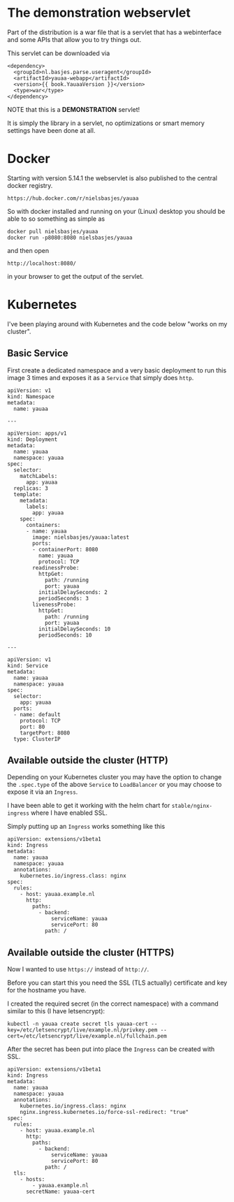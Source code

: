 # The demonstration webservlet
Part of the distribution is a war file that is a servlet that has a webinterface and
some APIs that allow you to try things out.

This servlet can be downloaded via

<pre><code>&lt;dependency&gt;
  &lt;groupId&gt;nl.basjes.parse.useragent&lt;/groupId&gt;
  &lt;artifactId&gt;yauaa-webapp&lt;/artifactId&gt;
  &lt;version&gt;{{ book.YauaaVersion }}&lt;/version&gt;
  &lt;type&gt;war&lt;/type&gt;
&lt;/dependency&gt;
</code></pre>

NOTE that this is a **DEMONSTRATION** servlet!

It is simply the library in a servlet, no optimizations or smart memory settings have been done at all.

# Docker
Starting with version 5.14.1 the webservlet is also published to the central docker registry.

    https://hub.docker.com/r/nielsbasjes/yauaa

So with docker installed and running on your (Linux) desktop
you should be able to so something as simple as

    docker pull nielsbasjes/yauaa
    docker run -p8080:8080 nielsbasjes/yauaa

and then open

    http://localhost:8080/

in your browser to get the output of the servlet.

# Kubernetes

I've been playing around with Kubernetes and the code below "works on my cluster".

## Basic Service
First create a dedicated namespace and a very basic deployment to run this image 3 times and
exposes it as a ```Service``` that simply does ```http```.

```
apiVersion: v1
kind: Namespace
metadata:
  name: yauaa

---

apiVersion: apps/v1
kind: Deployment
metadata:
  name: yauaa
  namespace: yauaa
spec:
  selector:
    matchLabels:
      app: yauaa
  replicas: 3
  template:
    metadata:
      labels:
        app: yauaa
    spec:
      containers:
      - name: yauaa
        image: nielsbasjes/yauaa:latest
        ports:
        - containerPort: 8080
          name: yauaa
          protocol: TCP
        readinessProbe:
          httpGet:
            path: /running
            port: yauaa
          initialDelaySeconds: 2
          periodSeconds: 3
        livenessProbe:
          httpGet:
            path: /running
            port: yauaa
          initialDelaySeconds: 10
          periodSeconds: 10

---

apiVersion: v1
kind: Service
metadata:
  name: yauaa
  namespace: yauaa
spec:
  selector:
    app: yauaa
  ports:
  - name: default
    protocol: TCP
    port: 80
    targetPort: 8080
  type: ClusterIP
```


## Available outside the cluster (HTTP)
Depending on your Kubernetes cluster you may have the option to change
the ```.spec.type``` of the above ```Service``` to ```LoadBalancer```
or you may choose to expose it via an ```Ingress```.

I have been able to get it working with the helm chart for ```stable/nginx-ingress``` where I have enabled SSL.

Simply putting up an ```Ingress``` works something like this

```
apiVersion: extensions/v1beta1
kind: Ingress
metadata:
  name: yauaa
  namespace: yauaa
  annotations:
    kubernetes.io/ingress.class: nginx
spec:
  rules:
    - host: yauaa.example.nl
      http:
        paths:
          - backend:
              serviceName: yauaa
              servicePort: 80
            path: /
```

## Available outside the cluster (HTTPS)
Now I wanted to use ```https://``` instead of ```http://```.

Before you can start this you need the SSL (TLS actually) certificate and key for the hostname you have.

I created the required secret (in the correct namespace) with a command similar to this (I have letsencrypt):

```
kubectl -n yauaa create secret tls yauaa-cert --key=/etc/letsencrypt/live/example.nl/privkey.pem --cert=/etc/letsencrypt/live/example.nl/fullchain.pem
```

After the secret has been put into place the ```Ingress``` can be created with SSL.

```
apiVersion: extensions/v1beta1
kind: Ingress
metadata:
  name: yauaa
  namespace: yauaa
  annotations:
    kubernetes.io/ingress.class: nginx
    nginx.ingress.kubernetes.io/force-ssl-redirect: "true"
spec:
  rules:
    - host: yauaa.example.nl
      http:
        paths:
          - backend:
              serviceName: yauaa
              servicePort: 80
            path: /
  tls:
    - hosts:
        - yauaa.example.nl
      secretName: yauaa-cert
```


